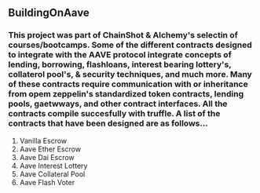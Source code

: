 ## BuildingOnAave 

### This project was part of ChainShot & Alchemy's selectin of courses/bootcamps. Some of the different contracts designed to integrate with the AAVE protocol integrate concepts of lending, borrowing, flashloans, interest bearing lottery's, collaterol pool's, & security techniques, and much more. Many of these contracts require communication with or inheritance from opem zeppelin's standardized token contracts, lending pools, gaetwways, and other contract interfaces. All the contracts compile succesfully with truffle.  A list of the contracts that have been designed are as follows...

1. Vanilla Escrow
2. Aave Ether Escrow
3. Aave Dai Escrow
4. Aave Interest Lottery
5. Aave Collateral Pool
6. Aave Flash Voter 
